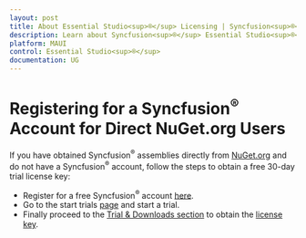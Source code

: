 ```yaml
---
layout: post
title: About Essential Studio<sup>®</sup> Licensing | Syncfusion<sup>®</sup>
description: Learn about Syncfusion<sup>®</sup> Essential Studio<sup>®</sup> license key, how to generate the license key, how to register the license key, and more details.
platform: MAUI
control: Essential Studio<sup>®</sup>
documentation: UG
---
```


# Registering for a Syncfusion<sup>®</sup> Account for Direct NuGet.org Users

If you have obtained Syncfusion<sup>®</sup> assemblies directly from [NuGet.org](https://nuget.org/) and do not have a Syncfusion<sup>®</sup> account, follow the steps to obtain a free 30-day trial license key:

* Register for a free Syncfusion<sup>®</sup> account [here](https://www.syncfusion.com/account/register).
* Go to the start trials [page](https://www.syncfusion.com/account/manage-trials/start-trials) and start a trial.
* Finally proceed to the [Trial & Downloads section](https://www.syncfusion.com/account/manage-trials/downloads) to obtain the [license key](https://help.syncfusion.com/maui/licensing/how-to-generate).


